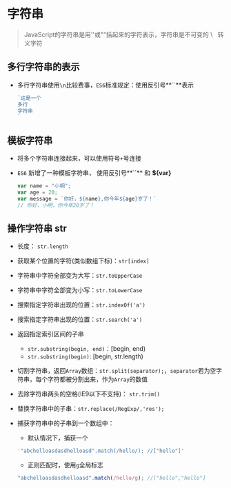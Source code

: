 # 字符串

> JavaScript的字符串是用''或""括起来的字符表示，字符串是不可变的
> \ &nbsp;&nbsp;转义字符

## 多行字符串的表示

* 多行字符串使用`\n`比较费事，`ES6`标准规定：使用反引号**``**表示

	```JavaScript
	`这是一个
	多行
	字符串
	`
	```

## 模板字符串

* 将多个字符串连接起来，可以使用符号`+`号连接
* `ES6` 新增了一种模板字符串， 使用反引号**``** 和 **${var}**

	```JavaScript
	var name = "小明";
	var age = 20;
	var message = `你好，${name},你今年${age}岁了！`
	// 你好，小明，你今年20岁了！
	```

## 操作字符串 str

* 长度： `str.length`

* 获取某个位置的字符(类似数组下标)：`str[index]`

* 字符串中字符全部变为大写：`str.toUpperCase`

* 字符串中字符全部变为小写：`str.toLowerCase`

* 搜索指定字符串出现的位置：`str.indexOf('a')`

* 搜索指定字符串出现的位置：`str.search('a')`

* 返回指定索引区间的子串
	* `str.substring(begin, end)`：[begin, end)
	* `str.substring(begin)`: [begin, str.length)
	
* 切割字符串，返回`Array`数组：`str.split(separator);`，`separator`若为空字符串，每个字符都被分割出来，作为`Array`的数值

* 去除字符串两头的空格(IE9以下不支持)： `str.trim()`

* 替换字符串中的子串：`str.replace(/RegExp/,'res');`

* 捕获字符串中的子串到一个数组中：
	* 默认情况下，捕获一个
	```JavaScript
	'"abchelloasdasdhelloasd".match(/hello/); //["hello"]'
	```
	* 正则匹配时，使用`g`全局标志
	```JavaScript
	"abchelloasdasdhelloasd".match(/hello/g); //["hello","hello"]
	```